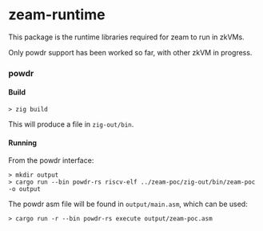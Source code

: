 # zeam-runtime

This package is the runtime libraries required for zeam to run in zkVMs.

Only powdr support has been worked so far, with other zkVM in progress.

### powdr

#### Build

```
> zig build
```

This will produce a file in `zig-out/bin`.

#### Running

From the powdr interface:

```
> mkdir output
> cargo run --bin powdr-rs riscv-elf ../zeam-poc/zig-out/bin/zeam-poc -o output
```

The powdr asm file will be found in `output/main.asm`, which can be used:

```
> cargo run -r --bin powdr-rs execute output/zeam-poc.asm
```

